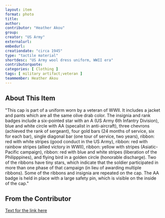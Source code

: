 ```yaml
---
layout: item
format: photo
title: 
author: 
contributor: "Heather Akou"
group: 
creator: "US Army"
externalurl: 
embedurl: 
creationdate: "circa 1945"
type: "tactile material"
shortdesc: "US Army wool dress uniform, WWII era"
contributorquote: 
categories: [ Clothing ]
tags: [ military artifact;veteran ]
teammember: Heather Akou
---
```


## About This Item

"This cap is part of a uniform worn by a veteran of WWII.  It includes a jacket and pants which are all the same olive drab color.  The insignia and rank badges include a six-pointed star with an A (US Army 6th Infantry Division), blue and white circle with AA (specalist in anti-aircraft), three chevrons (achieved the rank of sergeant), four gold bars (24 months of service, six for each bar), single diagonal bar (one tour of service, two years), ribbon: red with white stripes (good conduct in the US Army), ribbon: red with rainbow stripes (allied victory in WWII), ribbon: yellow with stripes (Asiatic-Pacific campaign), ribbon: red with blue and white stripes (liberation of the Philipppines), and flying bird in a golden circle (honorable discharge).  Two of the ribbons have tiny stars, which indicate that the soldier participated in more than one phase of that campaign (in lieu of awarding multiple ribbons).  Some of the ribbons and insignia are repeated on the cap.  The AA badge is held in place with a large safety pin, which is visible on the inside of the cap."

## From the Contributor 

[Text for the link here](www.jstor.org/stable/calicojournal.29.1.24.)
